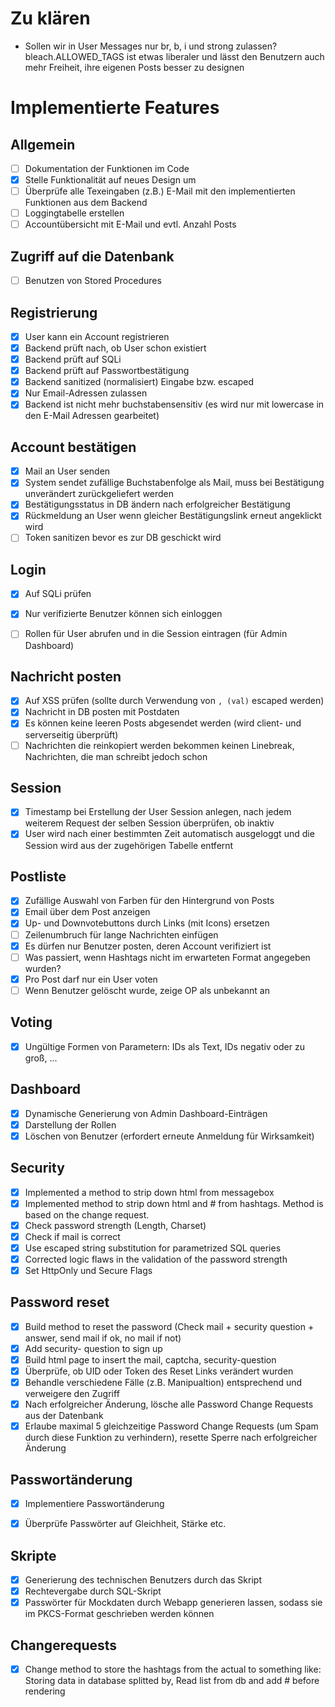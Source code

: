 # Zu klären

- Sollen wir in User Messages nur br, b, i und strong zulassen? bleach.ALLOWED_TAGS ist etwas liberaler und lässt den Benutzern auch mehr Freiheit, ihre eigenen
Posts besser zu designen


# Implementierte Features

## Allgemein
- [ ] Dokumentation der Funktionen im Code
- [X] Stelle Funktionalität auf neues Design um
- [ ] Überprüfe alle Texeingaben (z.B.) E-Mail mit den implementierten Funktionen aus dem Backend
- [ ] Loggingtabelle erstellen
- [ ] Accountübersicht mit E-Mail und evtl. Anzahl Posts

## Zugriff auf die Datenbank
- [ ] Benutzen von Stored Procedures

## Registrierung
- [X] User kann ein Account registrieren
- [X] Backend prüft nach, ob User schon existiert
- [X] Backend prüft auf SQLi
- [X] Backend prüft auf Passwortbestätigung
- [X] Backend sanitized (normalisiert) Eingabe bzw. escaped
- [x] Nur Email-Adressen zulassen
- [x] Backend ist nicht mehr buchstabensensitiv (es wird nur mit lowercase in den E-Mail Adressen gearbeitet)

## Account bestätigen
- [X] Mail an User senden
- [X] System sendet zufällige Buchstabenfolge als Mail, muss bei Bestätigung unverändert zurückgeliefert werden
- [X] Bestätigungsstatus in DB ändern nach erfolgreicher Bestätigung
- [X] Rückmeldung an User wenn gleicher Bestätigungslink erneut angeklickt wird
- [ ] Token sanitizen bevor es zur DB geschickt wird

## Login
- [X] Auf SQLi prüfen
- [x] Nur verifizierte Benutzer können sich einloggen
- [ ] Rollen für User abrufen und in die Session eintragen (für Admin Dashboard)


## Nachricht posten
- [X] Auf XSS prüfen (sollte durch Verwendung von `, (val)` escaped werden)
- [X] Nachricht in DB posten mit Postdaten
- [X] Es können keine leeren Posts abgesendet werden (wird client- und serverseitig überprüft)
- [ ] Nachrichten die reinkopiert werden bekommen keinen Linebreak, Nachrichten, die man schreibt jedoch schon

## Session
- [X] Timestamp bei Erstellung der User Session anlegen, nach jedem weiterem Request der selben Session überprüfen, ob inaktiv
- [X] User wird nach einer bestimmten Zeit automatisch ausgeloggt und die Session wird aus der zugehörigen Tabelle entfernt

## Postliste
- [X] Zufällige Auswahl von Farben für den Hintergrund von Posts
- [X] Email über dem Post anzeigen
- [X] Up- und Downvotebuttons durch Links (mit Icons) ersetzen
- [ ] Zeilenumbruch für lange Nachrichten einfügen
- [X] Es dürfen nur Benutzer posten, deren Account verifiziert ist
- [ ] Was passiert, wenn Hashtags nicht im erwarteten Format angegeben wurden?
- [X] Pro Post darf nur ein User voten
- [ ] Wenn Benutzer gelöscht wurde, zeige OP als unbekannt an

## Voting
- [X] Ungültige Formen von Parametern: IDs als Text, IDs negativ oder zu groß, ...

## Dashboard
- [X] Dynamische Generierung von Admin Dashboard-Einträgen
- [X] Darstellung der Rollen
- [X] Löschen von Benutzer (erfordert erneute Anmeldung für Wirksamkeit)

## Security
- [x] Implemented a method to strip down html from messagebox
- [x] Implemented method to strip down html and # from hashtags. Method is based on the change request.
- [x] Check password strength (Length, Charset)
- [x] Check if mail is correct
- [x] Use escaped string substitution for parametrized SQL queries
- [x] Corrected logic flaws in the validation of the password strength
- [x] Set HttpOnly und Secure Flags

## Password reset
- [X] Build method to reset the password (Check mail + security question + answer, send mail if ok, no mail if not)
- [X] Add security- question to sign up
- [X] Build html page to insert the mail, captcha, security-question
- [X] Überprüfe, ob UID oder Token des Reset Links verändert wurden
- [X] Behandle verschiedene Fälle (z.B. Manipualtion) entsprechend und verweigere den Zugriff
- [X] Nach erfolgreicher Änderung, lösche alle Password Change Requests aus der Datenbank
- [X] Erlaube maximal 5 gleichzeitige Password Change Requests (um Spam durch diese Funktion zu verhindern), resette Sperre nach erfolgreicher Änderung

## Passwortänderung
- [X] Implementiere Passwortänderung
- [x] Überprüfe Passwörter auf Gleichheit, Stärke etc.


## Skripte
- [X] Generierung des technischen Benutzers durch das Skript
- [X] Rechtevergabe durch SQL-Skript
- [X] Passwörter für Mockdaten durch Webapp generieren lassen, sodass sie im PKCS-Format geschrieben werden können

## Changerequests
- [x] Change method to store the hashtags from the actual to something like: Storing data in database splitted by,
      Read list from db and add # before rendering

